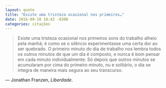 ```yaml
---
layout: quote
title: "Existe uma tristeza ocasional nos primeiros…"
date: 2016-09-18 18:43 -0300
categories: citações
---
```

>Existe uma tristeza ocasional nos primeiros sons do trabalho alheio pela manhã; é como se o silêncio experimentasse uma certa dor ao ser quebrado. O primeiro minuto do dia de trabalho nos lembra todos os outros minutos de que um dia é composto, e nunca é bom pensar em cada minuto individualmente. Só depois que outros minutos se acumularam por cima do primeiro minuto, nu e solitário, o dia se integra de maneira mais segura ao seu transcurso.

— Jonathan Franzen, _Liberdade_.

